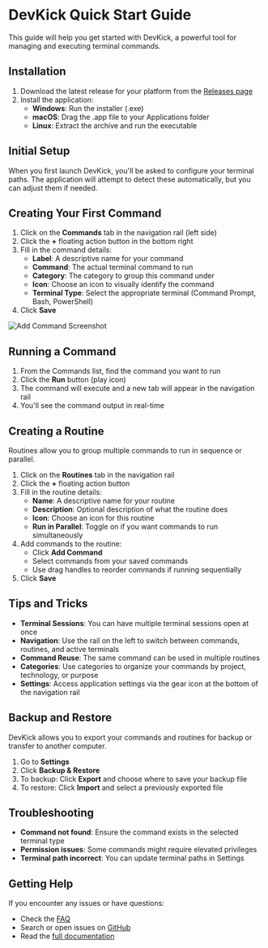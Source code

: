 # DevKick Quick Start Guide

This guide will help you get started with DevKick, a powerful tool for managing and executing terminal commands.

## Installation

1. Download the latest release for your platform from the [Releases page](https://github.com/yourusername/devkick/releases)
2. Install the application:
   - **Windows**: Run the installer (.exe)
   - **macOS**: Drag the .app file to your Applications folder
   - **Linux**: Extract the archive and run the executable

## Initial Setup

When you first launch DevKick, you'll be asked to configure your terminal paths. The application will attempt to detect these automatically, but you can adjust them if needed.

## Creating Your First Command

1. Click on the **Commands** tab in the navigation rail (left side)
2. Click the **+** floating action button in the bottom right
3. Fill in the command details:
   - **Label**: A descriptive name for your command
   - **Command**: The actual terminal command to run
   - **Category**: The category to group this command under
   - **Icon**: Choose an icon to visually identify the command
   - **Terminal Type**: Select the appropriate terminal (Command Prompt, Bash, PowerShell)
4. Click **Save**

![Add Command Screenshot](add_command_screenshot.png)

## Running a Command

1. From the Commands list, find the command you want to run
2. Click the **Run** button (play icon)
3. The command will execute and a new tab will appear in the navigation rail
4. You'll see the command output in real-time

## Creating a Routine

Routines allow you to group multiple commands to run in sequence or parallel.

1. Click on the **Routines** tab in the navigation rail
2. Click the **+** floating action button
3. Fill in the routine details:
   - **Name**: A descriptive name for your routine
   - **Description**: Optional description of what the routine does
   - **Icon**: Choose an icon for this routine
   - **Run in Parallel**: Toggle on if you want commands to run simultaneously
4. Add commands to the routine:
   - Click **Add Command**
   - Select commands from your saved commands
   - Use drag handles to reorder commands if running sequentially
5. Click **Save**

## Tips and Tricks

- **Terminal Sessions**: You can have multiple terminal sessions open at once
- **Navigation**: Use the rail on the left to switch between commands, routines, and active terminals
- **Command Reuse**: The same command can be used in multiple routines
- **Categories**: Use categories to organize your commands by project, technology, or purpose
- **Settings**: Access application settings via the gear icon at the bottom of the navigation rail

## Backup and Restore

DevKick allows you to export your commands and routines for backup or transfer to another computer.

1. Go to **Settings**
2. Click **Backup & Restore**
3. To backup: Click **Export** and choose where to save your backup file
4. To restore: Click **Import** and select a previously exported file

## Troubleshooting

- **Command not found**: Ensure the command exists in the selected terminal type
- **Permission issues**: Some commands might require elevated privileges
- **Terminal path incorrect**: You can update terminal paths in Settings

## Getting Help

If you encounter any issues or have questions:

- Check the [FAQ](FAQ.md)
- Search or open issues on [GitHub](https://github.com/yourusername/devkick/issues)
- Read the [full documentation](https://github.com/yourusername/devkick/docs) 